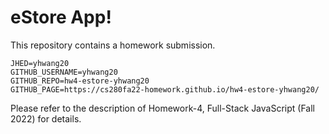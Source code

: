 # eStore App!

This repository contains a homework submission.

```
JHED=yhwang20
GITHUB_USERNAME=yhwang20
GITHUB_REPO=hw4-estore-yhwang20
GITHUB_PAGE=https://cs280fa22-homework.github.io/hw4-estore-yhwang20/
```

Please refer to the description of Homework-4, Full-Stack JavaScript (Fall 2022) for details.